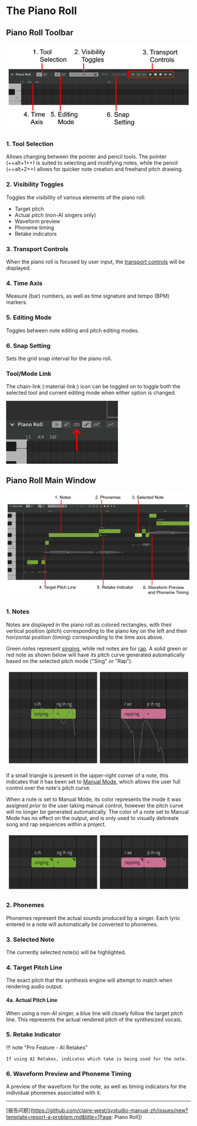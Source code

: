 # The Piano Roll

## Piano Roll Toolbar

![The Piano Roll](../img/workspace/piano-roll-controls-2.png)

### 1. Tool Selection
Allows changing between the pointer and pencil tools. The pointer (++alt+1++) is suited to selecting and modifying notes, while the pencil (++alt+2++) allows for quicker note creation and freehand pitch drawing.

### 2. Visibility Toggles
Toggles the visibility of various elements of the piano roll:

- Target pitch
- Actual pitch (non-AI singers only)
- Waveform preview
- Phoneme timing
- Retake indicators

### 3. Transport Controls
When the piano roll is focused by user input, the [transport controls](../quickstart/playback.md) will be displayed.

### 4. Time Axis
Measure (bar) numbers, as well as time signature and tempo (BPM) markers.

### 5. Editing Mode
Toggles between note editing and pitch editing modes.

### 6. Snap Setting
Sets the grid snap interval for the piano roll.

### Tool/Mode Link
The chain-link (:material-link:) icon can be toggled on to toggle both the selected tool and current editing mode when either option is changed.

![Tool/Mode Link](../img/workspace/tool-mode-link.png)

## Piano Roll Main Window

![The Piano Roll](../img/workspace/piano-roll.png)

### 1. Notes
Notes are displayed in the piano roll as colored rectangles, with their vertical position (pitch) corresponding to the piano key on the left and their horizontal position (timing) corresponding to the time axis above.

Green notes represent [singing](../ai-functions/pitch-mode-sing.md), while red notes are for [rap](../ai-functions/pitch-mode-rap.md). A solid green or red note as shown below will have its pitch curve generated automatically based on the selected pitch mode ("Sing" or "Rap").

![Notes in Sing and Rap mode](../img/quickstart/pitch-mode-colors.png)

If a small triangle is present in the upper-right corner of a note, this indicates that it has been set to [Manual Mode](../advanced/pitch-mode-manual.md), which allows the user full control over the note's pitch curve.

When a note is set to Manual Mode, its color represents the mode it was assigned *prior to* the user taking manual control, however the pitch curve will no longer be generated automatically. The color of a note set to Manual Mode has no effect on the output, and is only used to visually delineate song and rap sequences within a project.

![Notes in Manual Mode](../img/quickstart/pitch-mode-indicator.png)

### 2. Phonemes
Phonemes represent the actual sounds produced by a singer. Each lyric entered in a note will automatically be converted to phonemes.

### 3. Selected Note
The currently selected note(s) will be highlighted.

### 4. Target Pitch Line
The exact pitch that the synthesis engine will attempt to match when rendering audio output.

#### 4a. Actual Pitch Line
When using a non-AI singer, a blue line will closely follow the target pitch line. This represents the actual rendered pitch of the synthesized vocals.

### 5. Retake Indicator
!!! note "Pro Feature - AI Retakes"

    If using AI Retakes, indicates which take is being used for the note.

### 6. Waveform Preview and Phoneme Timing
A preview of the waveform for the note, as well as timing indicators for the individual phonemes associated with it.

---

[报告问题](https://github.com/claire-west/svstudio-manual-zh/issues/new?template=report-a-problem.md&title=[Page: Piano Roll])
